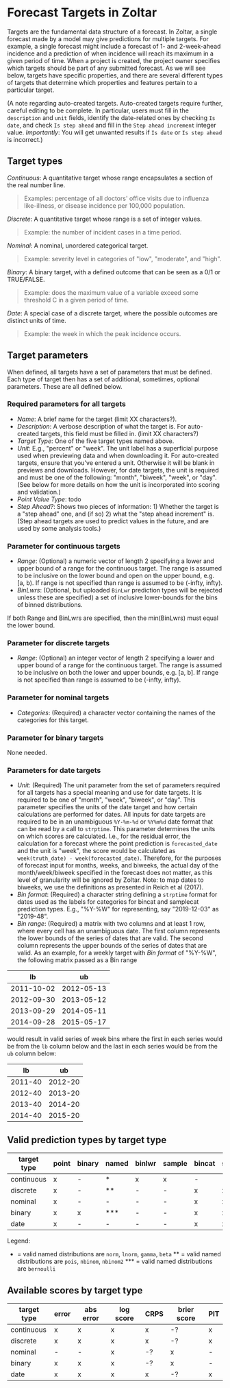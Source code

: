 # Forecast Targets in Zoltar

Targets are the fundamental data structure of a forecast. In Zoltar, a single forecast made by a model may give predictions for multiple targets. For example, a single forecast might include a forecast of 1- and 2-week-ahead incidence and a prediction of when incidence will reach its maximum in a given period of time. When a project is created, the project owner specifies which targets should be part of any submitted forecast. As we will see below, targets have specific properties, and there are several different types of targets that determine which properties and features pertain to a particular target.

<!-- NGR: what is an auto-created target?--> 

(A note regarding auto-created targets. Auto-created targets require further, careful editing to be complete. In
particular, users must fill in the `description` and `unit` fields, identify the date-related ones by checking `Is
date`, and check `Is step ahead` and fill in the `Step ahead increment` integer value. _Importantly_: You will get
unwanted results if `Is date` or `Is step ahead` is incorrect.)

## Target types

*Continuous*: A quantitative target whose range encapsulates a section of the real number line. 
> Examples: percentage of all doctors' office visits due to influenza like-illness, or disease incidence per 100,000 population.

*Discrete*: A quantitative target whose range is a set of integer values. 
> Example: the number of incident cases in a time period.

*Nominal*: A nominal, unordered categorical target. 
> Example: severity level in categories of "low", "moderate", and "high".

*Binary*: A binary target, with a defined outcome that can be seen as a 0/1 or TRUE/FALSE. 
> Example: does the maximum value of a variable exceed some threshold C in a given period of time.

*Date*: A special case of a discrete target, where the possible outcomes are distinct units of time. 
> Example: the week in which the peak incidence occurs.

## Target parameters

When defined, all targets have a set of parameters that must be defined. Each type of target then has a set of additional, sometimes, optional parameters. These are all defined below.

### Required parameters for all targets

- *Name*: A brief name for the target (limit XX characters?).
- *Description*: A verbose description of what the target is. For auto-created targets, this field must be filled in. (limit XX characters?)
- *Target Type*: One of the five target types named above.
- *Unit*: E.g., "percent" or "week". The unit label has a superficial purpose used when previewing data and when downloading it. For auto-created targets, ensure that you've entered a unit. Otherwise it will be blank in previews and downloads. However, for date targets, the unit is required and must be one of the following: "month", "biweek", "week", or "day". (See below for more details on how the unit is incorporated into scoring and validation.) <!-- NR: [not sure what "previewing data" means] -->
- *Point Value Type*: todo <!-- NGR: [not sure what this is] -->
- *Step Ahead?*: Shows two pieces of information: 1) Whether the target is a "step ahead" one, and (if so) 2) what the
  "step ahead increment" is. (Step ahead targets are used to predict values in the future, and are used by some analysis
  tools.)

### Parameter for continuous targets

- *Range*: (Optional) a numeric vector of length 2 specifying a lower and upper bound of a range for the continuous target. The range is assumed to be inclusive on the lower bound and open on the upper bound, e.g. [a, b). If range is not specified than range is assumed to be (-infty, infty).
- *BinLwrs*: (Optional, but uploaded `BinLwr` prediction types will be rejected unless these are specified) a set of inclusive lower-bounds for the bins of binned distributions. <!-- NGR: is upper bound always specified as infinity?-->

If both Range and BinLwrs are specified, then the min(BinLwrs) must equal the lower bound.

### Parameter for discrete targets

- *Range*: (Optional) an integer vector of length 2 specifying a lower and upper bound of a range for the continuous target. The range is assumed to be inclusive on both the lower and upper bounds, e.g. [a, b]. If range is not specified than range is assumed to be (-infty, infty).

### Parameter for nominal targets

- *Categories*: (Required) a character vector containing the names of the categories for this target. 

### Parameter for binary targets

None needed.

### Parameters for date targets

- *Unit*: (Required) The unit parameter from the set of parameters required for all targets has a special meaning and use for date targets. It is required to be one of "month", "week", "biweek", or "day". This parameter specifies the units of the date target and how certain calculations are performed for dates. All inputs for date targets are required to be in an unambiguous `%Y-%m-%d` or `%Y%m%d` date format that can be read by a call to `strptime`. This parameter determines the units on which scores are calculated. I.e., for the residual error, the calculation for a forecast where the point prediction is `forecasted_date` and the unit is "week", the score would be calculated as `week(truth_date) - week(forecasted_date)`. Therefore, for the purposes of forecast input for months, weeks, and biweeks, the actual day of the month/week/biweek specified in the forecast does not matter, as this level of granularity will be ignored by Zoltar. Note: to map dates to biweeks, we use the definitions as presented in Reich et al (2017).
- *Bin format*: (Required) a character string defining a `strptime` format for dates used as the labels for categories for bincat and samplecat prediction types. E.g., "%Y-%W" for representing, say "2019-12-03" as "2019-48".
- *Bin range*: (Required) a matrix <!--NGR: or some other representation--> with two columns and at least 1 row, where every cell has an unambiguous date. The first column represents the lower bounds of the series of dates that are valid. The second column represents the upper bounds of the series of dates that are valid. As an example, for a weekly target with *Bin format* of "%Y-%W", the following matrix passed as a Bin range

 lb         | ub     
----------- | --------- 
 2011-10-02 | 2012-05-13 
 2012-09-30 | 2013-05-12 
 2013-09-29 | 2014-05-11 
 2014-09-28 | 2015-05-17 
 
would result in valid series of week bins where the first in each series would be from the `lb` column below and the last in each series would be from the `ub` column below:

 lb      | ub     
-------- | --------- 
 2011-40 | 2012-20 
 2012-40 | 2013-20
 2013-40 | 2014-20
 2014-40 | 2015-20


## Valid prediction types by target type

target type | point     | binary    | named     | binlwr    | sample    | bincat    | samplecat 
----------- | --------- | --------- | --------- | --------- | --------- | --------- | --------- 
continuous  |    x      |    -      |    *      |    x      |    x      |    -      |    -      
discrete    |    x      |    -      |    **     |    -      |    -      |    x      |    x      
nominal     |    x      |    -      |    -      |    -      |    -      |    x      |    x      
binary      |    x      |    x      |    ***    |    -      |    -      |    x      |    x      
date        |    x      |    -      |    -      |    -      |    -      |    x      |    x      

Legend:
* = valid named distributions are `norm`, `lnorm`, `gamma`, `beta`
** = valid named distributions are `pois`, `nbinom`, `nbinom2`
*** = valid named distributions are `bernoulli`

## Available scores by target type

target type | error     | abs error | log score | CRPS      | brier score | PIT 
----------- | --------- | --------- | --------- | --------- | ----------- | ---------  
continuous  |    x      |    x      |    x      |    x      |    -?       |    x      
discrete    |    x      |    x      |    x      |    x      |    -?       |    x      
nominal     |    -      |    -      |    x      |    -?     |    x        |    -      
binary      |    x      |    x      |    x      |    -?     |    x        |    -      
date        |    x      |    x      |    x      |    x      |    -?       |    x      


